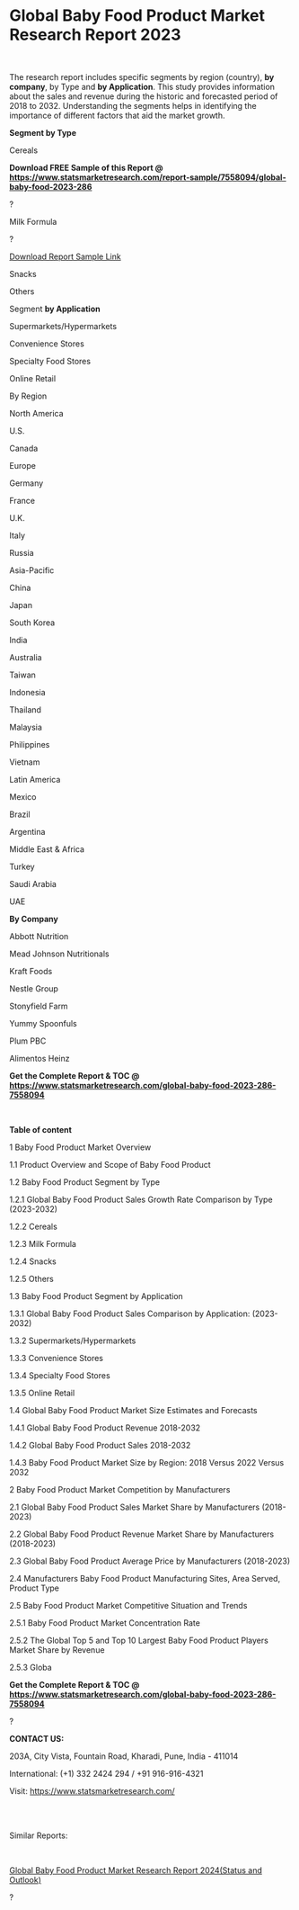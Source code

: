 <h1>Global Baby Food Product Market Research Report 2023</h1><br/><p>The research report includes specific segments by region (country), <strong>by company</strong>, by Type and <strong>by Application</strong>. This study provides information about the sales and revenue during the historic and forecasted period of 2018 to 2032. Understanding the segments helps in identifying the importance of different factors that aid the market growth.</p>
 
 
 
 <p><strong>Segment by Type</strong></p>
 
 
 
 <p>Cereals</p>
 
 
 
 <div><b>Download FREE Sample of this Report @ <a href="https://www.statsmarketresearch.com/download-free-sample/7558094/global-baby-food-2023-286">https://www.statsmarketresearch.com/report-sample/7558094/global-baby-food-2023-286</a></b></div>
 
 
 
 <p>? </p>
 
 
 
 <p>Milk Formula</p>
 
 
 
 <p>? </p>
 
 
 
 <p><a href="https://www.statsmarketresearch.com/download-free-sample/7558094/global-baby-food-2023-286">Download Report Sample Link</a></p>
 
 
 
 <p>Snacks</p>
 
 
 
 <p>Others</p>
 
 
 
 <p>Segment <strong>by Application</strong></p>
 
 
 
 <p>Supermarkets/Hypermarkets</p>
 
 
 
 <p>Convenience Stores</p>
 
 
 
 <p>Specialty Food Stores</p>
 
 
 
 <p>Online Retail</p>
 
 
 
 <p>By Region</p>
 
 
 
 <p>North America</p>
 
 
 
 <p>U.S.</p>
 
 
 
 <p>Canada</p>
 
 
 
 <p>Europe</p>
 
 
 
 <p>Germany</p>
 
 
 
 <p>France</p>
 
 
 
 <p>U.K.</p>
 
 
 
 <p>Italy</p>
 
 
 
 <p>Russia</p>
 
 
 
 <p>Asia-Pacific</p>
 
 
 
 <p>China</p>
 
 
 
 <p>Japan</p>
 
 
 
 <p>South Korea</p>
 
 
 
 <p>India</p>
 
 
 
 <p>Australia</p>
 
 
 
 <p>Taiwan</p>
 
 
 
 <p>Indonesia</p>
 
 
 
 <p>Thailand</p>
 
 
 
 <p>Malaysia</p>
 
 
 
 <p>Philippines</p>
 
 
 
 <p>Vietnam</p>
 
 
 
 <p>Latin America</p>
 
 
 
 <p>Mexico</p>
 
 
 
 <p>Brazil</p>
 
 
 
 <p>Argentina</p>
 
 
 
 <p>Middle East & Africa</p>
 
 
 
 <p>Turkey</p>
 
 
 
 <p>Saudi Arabia</p>
 
 
 
 <p>UAE</p>
 
 
 
 <p><strong>By Company</strong></p>
 
 
 
 <p>Abbott Nutrition</p>
 
 
 
 <p>Mead Johnson Nutritionals</p>
 
 
 
 <p>Kraft Foods</p>
 
 
 
 <p>Nestle Group</p>
 
 
 
 <p>Stonyfield Farm</p>
 
 
 
 <p>Yummy Spoonfuls</p>
 
 
 
 <p>Plum PBC</p>
 
 
 
 <p>Alimentos Heinz</p>
 
 
 
 <div><b>Get the Complete Report & TOC @ <a href="https://www.statsmarketresearch.com/global-baby-food-2023-286-7558094">https://www.statsmarketresearch.com/global-baby-food-2023-286-7558094</a></b></div>
 
 
 
 <p><br />
 
 <b>Table of content</b></p>
 
 
 
 <p>1 Baby Food Product Market Overview<br />
 
 1.1 Product Overview and Scope of Baby Food Product<br />
 
 1.2 Baby Food Product Segment by Type<br />
 
 1.2.1 Global Baby Food Product Sales Growth Rate Comparison by Type (2023-2032)<br />
 
 1.2.2 Cereals<br />
 
 1.2.3 Milk Formula<br />
 
 1.2.4 Snacks<br />
 
 1.2.5 Others<br />
 
 1.3 Baby Food Product Segment by Application<br />
 
 1.3.1 Global Baby Food Product Sales Comparison by Application: (2023-2032)<br />
 
 1.3.2 Supermarkets/Hypermarkets<br />
 
 1.3.3 Convenience Stores<br />
 
 1.3.4 Specialty Food Stores<br />
 
 1.3.5 Online Retail<br />
 
 1.4 Global Baby Food Product Market Size Estimates and Forecasts<br />
 
 1.4.1 Global Baby Food Product Revenue 2018-2032<br />
 
 1.4.2 Global Baby Food Product Sales 2018-2032<br />
 
 1.4.3 Baby Food Product Market Size by Region: 2018 Versus 2022 Versus 2032<br />
 
 2 Baby Food Product Market Competition by Manufacturers<br />
 
 2.1 Global Baby Food Product Sales Market Share by Manufacturers (2018-2023)<br />
 
 2.2 Global Baby Food Product Revenue Market Share by Manufacturers (2018-2023)<br />
 
 2.3 Global Baby Food Product Average Price by Manufacturers (2018-2023)<br />
 
 2.4 Manufacturers Baby Food Product Manufacturing Sites, Area Served, Product Type<br />
 
 2.5 Baby Food Product Market Competitive Situation and Trends<br />
 
 2.5.1 Baby Food Product Market Concentration Rate<br />
 
 2.5.2 The Global Top 5 and Top 10 Largest Baby Food Product Players Market Share by Revenue<br />
 
 2.5.3 Globa</p>
 
 
 
 <div><b>Get the Complete Report & TOC @ <a href="https://www.statsmarketresearch.com/global-baby-food-2023-286-7558094">https://www.statsmarketresearch.com/global-baby-food-2023-286-7558094</a></b></div>
 
 
 
 <p>? </p>
 
 
 
 <p><b>CONTACT US:</b><br />
 
 203A, City Vista, Fountain Road, Kharadi, Pune, India - 411014<br />
 
 International: (+1) 332 2424 294 / +91 916-916-4321<br />
 
 Visit: <a href="https://www.statsmarketresearch.com/">https://www.statsmarketresearch.com/</a><br />
 
 <br />
 
 <br />
 
 Similar Reports:<br />
 
 <br />
 
 <a href="https://www.statsmarketresearch.com/global-baby-food-2024-690-7996696">Global Baby Food Product Market Research Report 2024(Status and Outlook)</a><br />
 
 ? </p>